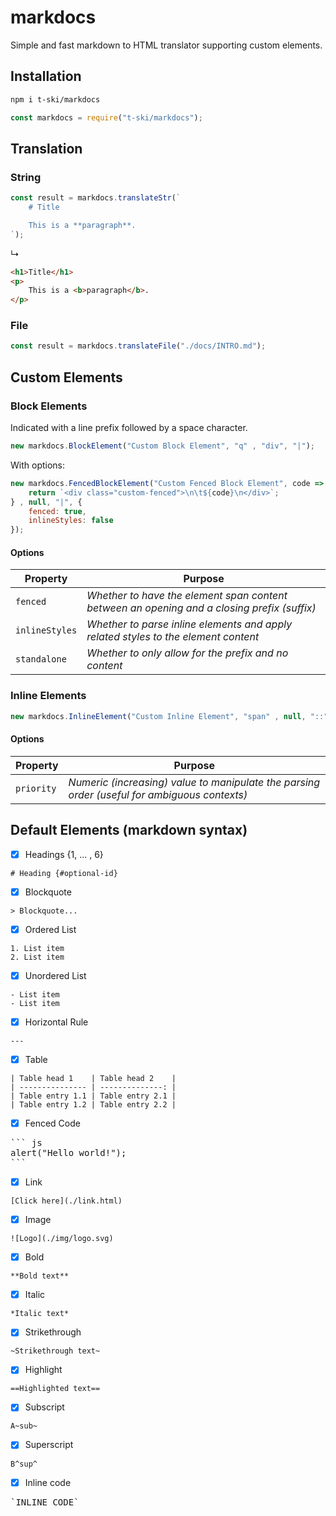# markdocs

Simple and fast markdown to HTML translator supporting custom elements.

## Installation

``` bash
npm i t-ski/markdocs
```

``` js
const markdocs = require("t-ski/markdocs");
```

## Translation

### String

``` js
const result = markdocs.translateStr(`
    # Title

    This is a **paragraph**.
`);
```

↳

``` html
<h1>Title</h1>
<p>
    This is a <b>paragraph</b>.
</p>
```

### File

``` js
const result = markdocs.translateFile("./docs/INTRO.md");
```

## Custom Elements

### Block Elements

Indicated with a line prefix followed by a space character.

``` js
new markdocs.BlockElement("Custom Block Element", "q" , "div", "|");
```

With options:

``` js
new markdocs.FencedBlockElement("Custom Fenced Block Element", code => {
    return `<div class="custom-fenced">\n\t${code}\n</div>`;
} , null, "|", {
    fenced: true,
    inlineStyles: false
});
```

#### Options

| Property | Purpose |
| -------- | ------- |
| `fenced` | *Whether to have the element span content between an opening and a closing prefix (suffix)* |
| `inlineStyles` | *Whether to parse inline elements and apply related styles to the element content* |
| `standalone` | *Whether to only allow for the prefix and no content* |

### Inline Elements

``` js
new markdocs.InlineElement("Custom Inline Element", "span" , null, "::");
```

#### Options

| Property | Purpose |
| -------- | ------- |
| `priority` | *Numeric (increasing) value to manipulate the parsing order (useful for ambiguous contexts)* |

## Default Elements (markdown syntax)

- [x] Headings {1, ... , 6}
```
# Heading {#optional-id}
```

- [x] Blockquote  
```
> Blockquote...
```

- [x] Ordered List  
```
1. List item
2. List item
```

- [x] Unordered List  
```
- List item
- List item
```

- [x] Horizontal Rule  
```
---
```

- [x] Table  
```
| Table head 1    | Table head 2    |
| --------------- | --------------: |
| Table entry 1.1 | Table entry 2.1 |
| Table entry 1.2 | Table entry 2.2 |
```

- [x] Fenced Code  
<pre>
``` js
alert("Hello world!");
```
</pre>

- [x] Link  
```
[Click here](./link.html)
```

- [x] Image  
```
![Logo](./img/logo.svg)
```

- [x] Bold  
```
**Bold text**
```

- [x] Italic  
```
*Italic text*
```

- [x] Strikethrough  
```
~Strikethrough text~
```

- [x] Highlight  
```
==Highlighted text==
```

- [x] Subscript  
```
A~sub~
```

- [x] Superscript  
```
B^sup^
```

- [x] Inline code  
<pre>
`INLINE CODE`
</pre>